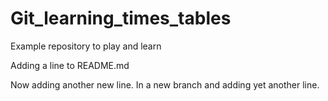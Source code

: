 # Git_learning_times_tables
Example repository to play and learn

Adding a line to README.md

Now adding another new line.
In a new branch and adding yet another line.
